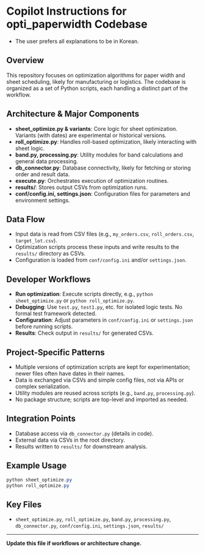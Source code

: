 # Copilot Instructions for opti_paperwidth Codebase
- The user prefers all explanations to be in Korean.
## Overview
This repository focuses on optimization algorithms for paper width and sheet scheduling, likely for manufacturing or logistics. The codebase is organized as a set of Python scripts, each handling a distinct part of the workflow.

## Architecture & Major Components
- **sheet_optimize.py & variants**: Core logic for sheet optimization. Variants (with dates) are experimental or historical versions.
- **roll_optimize.py**: Handles roll-based optimization, likely interacting with sheet logic.
- **band.py, processing.py**: Utility modules for band calculations and general data processing.
- **db_connector.py**: Database connectivity, likely for fetching or storing order and result data.
- **execute.py**: Orchestrates execution of optimization routines.
- **results/**: Stores output CSVs from optimization runs.
- **conf/config.ini, settings.json**: Configuration files for parameters and environment settings.

## Data Flow
- Input data is read from CSV files (e.g., `my_orders.csv`, `roll_orders.csv`, `target_lot.csv`).
- Optimization scripts process these inputs and write results to the `results/` directory as CSVs.
- Configuration is loaded from `conf/config.ini` and/or `settings.json`.

## Developer Workflows
- **Run optimization**: Execute scripts directly, e.g., `python sheet_optimize.py` or `python roll_optimize.py`.
- **Debugging**: Use `test.py`, `test1.py`, etc. for isolated logic tests. No formal test framework detected.
- **Configuration**: Adjust parameters in `conf/config.ini` or `settings.json` before running scripts.
- **Results**: Check output in `results/` for generated CSVs.

## Project-Specific Patterns
- Multiple versions of optimization scripts are kept for experimentation; newer files often have dates in their names.
- Data is exchanged via CSVs and simple config files, not via APIs or complex serialization.
- Utility modules are reused across scripts (e.g., `band.py`, `processing.py`).
- No package structure; scripts are top-level and imported as needed.

## Integration Points
- Database access via `db_connector.py` (details in code).
- External data via CSVs in the root directory.
- Results written to `results/` for downstream analysis.

## Example Usage
```powershell
python sheet_optimize.py
python roll_optimize.py
```

## Key Files
- `sheet_optimize.py`, `roll_optimize.py`, `band.py`, `processing.py`, `db_connector.py`, `conf/config.ini`, `settings.json`, `results/`

---
**Update this file if workflows or architecture change.**
